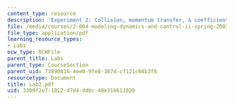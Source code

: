 ```yaml
---
content_type: resource
description: 'Experiment 2: Collision, momentum transfer, & coefficient of restitution'
file: /media/courses/2-004-modeling-dynamics-and-control-ii-spring-2003/33b9f2e71012d7d4ddbc49e316611020_Lab2.pdf
file_type: application/pdf
learning_resource_types:
- Labs
ocw_type: OCWFile
parent_title: Labs
parent_type: CourseSection
parent_uid: 73890816-4ee0-9fe8-3874-cf121c84b3f8
resourcetype: Document
title: Lab2.pdf
uid: 33b9f2e7-1012-d7d4-ddbc-49e316611020
---
```

